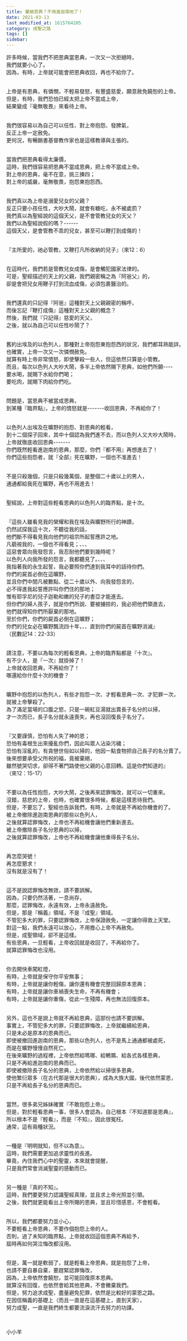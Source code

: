 ```yaml
---
title: 棄絕恩典？不用進迦南地了！
date: 2021-03-13
last_modified_at: 1615764205
category: 成聖之路
tags: []
sidebar: 
---
```


<p>許多時候，當我們不把恩典當恩典，一次又一次拒絕時，<br/>
我們就要小心了。<br/>
因為，有時，上帝就可能會把恩典收回，再也不給你了。</p>
<p><br/>
上帝是有恩典，有憐憫，不輕易發怒，有豐盛慈愛，願意赦免饒恕的上帝。<br/>
但是，有時，我們恐怕已經太把上帝不當成上帝，<br/>
結果變成『毫無敬畏』來看待上帝。</p>
<p><br/>
我們很容易以為自己可以任性、對上帝抱怨、發脾氣，<br/>
反正上帝一定赦免。<br/>
更何況，有暢銷書基督教作家也是這樣教導與主張的。</p>
<p><br/>
當我們把恩典看得太廉價，<br/>
這時，我們很容易把恩典不當成恩典，把上帝不當成上帝。<br/>
對上帝的恩典，毫不在意，挑三揀四；<br/>
對上帝的威嚴，毫無敬畏，抱怨東抱怨西。</p>
<p><br/>
我們真以為上帝是溺愛兒女的父親？<br/>
反正只要小孩任性，大吵大鬧，就會有糖吃，永不被處罰？<br/>
我們真以為聖經說的這個天父，是不會管教兒女的天父？<br/>
我們以為聖經說假的嗎？------<br/>
這個天父，是會管教不乖的兒女，甚至可以鞭打到成傷的！</p>
<p><br/>
『主所愛的，祂必管教，又鞭打凡所收納的兒子』（來12：6）</p>
<p><br/>
在這時代，我們若是管教兒女成傷，是會觸犯國家法律的。<br/>
可是，聖經描述的天上的父親，我們親密稱之為『阿爸父』的，<br/>
卻是會把兒女用鞭子打到流血成傷，必須包裹醫治的。</p>
<p><br/>
我們還真的只記得『阿爸』這種對天上父親親密的稱呼，<br/>
而後忘記『鞭打成傷』這種對天上父親的概念？<br/>
然後，我們就『只記得』慈愛的天父，<br/>
之後，就以為自己可以任性吵鬧了？</p>
<p><br/>
舊約出埃及的以色列人，那種對上帝抱怨東抱怨西的狀況，我們都耳熟能詳。<br/>
也確實，上帝一次又一次憐憫赦免。<br/>
就算有時上帝非常憤怒，即使擊殺一些人，但這依然只算是小管教。<br/>
而且，每次以色列人大吵大鬧，多半上帝依然賜下恩典，如他們所願----<br/>
要水喝，就賜下水給你們喝；<br/>
要吃肉，就賜下肉給你們吃。</p>
<p><br/>
問題是，當恩典不被當成恩典，<br/>
到某種『臨界點』，上帝的憤怒就是-------收回恩典，不再給你了！</p>
<p><br/>
以色列人出埃及在曠野的抱怨、對恩典的輕看，<br/>
到十二個探子回來，其中十個認為我們進不去，而以色列人又大吵大鬧時，<br/>
上帝就徹底收回恩典-------<br/>
你們既然輕看進迦南的恩典，那麼，你們『都不用』再想進去了！<br/>
你們這些抱怨者，就『全部』死在曠野，一個也不准進去！</p>
<p><br/>
不是只殺幾個，只是只殺幾萬個，是整個二十歲以上的男人，<br/>
通通都給我死在曠野，再也不用進去！</p>
<p><br/>
聖經說，上帝對這些輕看恩典的以色列人的臨界點，是十次。</p>
<p><br/>
『這些人雖看見我的榮耀和我在埃及與曠野所行的神蹟，<br/>
仍然試探我這十次，不聽從我的話，<br/>
他們斷不得看見我向他們的祖宗所起誓應許之地。<br/>
凡藐視我的，一個也不得看見；、、、<br/>
這惡會眾向我發怨言，我忍耐他們要到幾時呢？<br/>
以色列人向我所發的怨言，我都聽見了。、、、<br/>
我指著我的永生起誓，我必要照你們達到我耳中的話待你們。<br/>
你們的屍首必倒在這曠野，<br/>
並且你們中間凡被數點、從二十歲以外、向我發怨言的，<br/>
必不得進我起誓應許叫你們住的那地；<br/>
惟有耶孚尼的兒子迦勒和嫩的兒子約書亞才能進去。<br/>
但你們的婦人孩子，就是你們所說、要被擄掠的，我必把他們領進去，<br/>
他們就得知你們所厭棄的那地。<br/>
至於你們，你們的屍首必倒在這曠野；<br/>
你們的兒女必在曠野飄流四十年，、、直到你們的屍首在曠野消滅』<br/>
（民數記14：22-33）</p>
<p><br/>
請注意，不要以為每次的輕看恩典，上帝的臨界點都是『十次』。<br/>
有不少人，是『一次』就掛掉了！<br/>
上帝就收回恩典，不再給你了！<br/>
哪還給你什麼十次的機會？</p>
<p><br/>
曠野中抱怨的以色列人，有些才抱怨一次、才輕看恩典一次、才犯罪一次，<br/>
就被上帝擊殺了。<br/>
為了滿足當場的口腹之慾，只是一碗紅豆湯就出賣長子名分的以掃，<br/>
才一次而已，長子名分就永遠喪失，再也沒回復長子名分了。</p>
<p><br/>
『又要謹慎，恐怕有人失了神的恩；<br/>
恐怕有毒根生出來擾亂你們，因此叫眾人沾染污穢；<br/>
恐怕有淫亂的，有貪戀世俗如以掃的，他因一點食物把自己長子的名分賣了。<br/>
後來想要承受父所祝的福，竟被棄絕，<br/>
雖然號哭切求，卻得不著門路使他父親的心意回轉。這是你們知道的』<br/>
（來12：15-17）</p>
<p><br/>
不要以為任性抱怨，大吵大鬧，之後再來認罪悔改，就可以一切重來。<br/>
沒錯，慈悲的上帝，也時，也確實很多時候，都是這樣恩待我們。<br/>
但是，不要忘了，聖經也告訴我們，有時，上帝就是不再給你機會的了。<br/>
被上帝撤除進迦南恩典的那些以色列人，<br/>
之後就算認罪悔改，上帝也不再給機會讓他們重新進去。<br/>
被上帝撤除長子名分恩典的以掃，<br/>
之後就算認罪悔改，上帝也不再給機會讓他重得長子名分。</p>
<p><br/>
再怎麼哭號！<br/>
再怎麼懇求！<br/>
沒有就是沒有了！</p>
<p><br/>
這不是說認罪悔改無效，請不要誤解。<br/>
因為，只要仍然活著，一息尚存，<br/>
那麼，認罪悔改，永遠有效，上帝永遠赦免。<br/>
但是，那是『稱義』領域，不是『成聖』領域。<br/>
不管犯多大的罪，只要認罪悔改，上帝保證赦免，一定讓你得救上天堂。<br/>
對這一點，我們永遠可以放心，不用擔心上帝不再赦免。<br/>
但是，成聖領域，卻不是這樣。<br/>
有些恩典，一旦輕看，上帝收回就是收回了，不再給你了。<br/>
就算認罪悔改也沒用。</p>
<p><br/>
你去開快車闖紅燈，<br/>
有時，上帝就是保守你平安無事；<br/>
有時，上帝就是讓你輕傷，讓你還有機會完整回歸原本恩典；<br/>
有時，上帝就是讓你車禍喪失生命，不再有機會；<br/>
有時，上帝就是讓你重傷，從此一生殘障，再也無法回復原本。</p>
<p><br/>
另外，這也不是說上帝就不再給恩典，這部份也請不要誤解。<br/>
事實上，不管犯多大的罪，只要認罪悔改，上帝就繼續給恩典，<br/>
只是未必是原本的恩典而已。<br/>
即使被撤回進迦南的恩典，那些以色列人，也不是馬上通通都被處死，<br/>
而是在曠野慢慢自然死亡。<br/>
在後來曠野的過程裡，上帝依然給嗎哪、給鵪鶉、給各式各樣恩典，<br/>
只是不再給進迦南的恩典而已。<br/>
即使被撤除長子名分的恩典，上帝依然給以掃很多恩典，<br/>
使他繁衍眾多（在古代那是很大的恩典），成為大族大國，後代依然蒙恩，<br/>
只是不再給長子名分的恩典而已。</p>
<p><br/>
當然，很多弟兄姊妹確實『不敢抱怨上帝』。<br/>
但是，對於輕看恩典一事，很多人會認為，自己根本『不知道那是恩典』，<br/>
所以根本不是『輕看』，而是『不知』，因此很冤枉。<br/>
通常，這有兩種狀況。</p>
<p><br/>
一種是『明明就知，但不以為意』。<br/>
這時，我們需要更加追求靈性的長進。<br/>
畢竟，內住我們心中的聖靈，本來就會提醒，<br/>
只是我們常會消滅聖靈的感動而已。</p>
<p><br/>
另一種是『真的不知』。<br/>
這時，我們要更努力認識聖經真理，並且求上帝光照並引領。<br/>
之後，我們就更能看出上帝所賜的恩典，並且珍惜感恩，不會輕看。</p>
<p><br/>
所以，我們都要努力並小心，<br/>
不要輕看上帝恩典，不要作個抱怨上帝的人。<br/>
否則，過了未知的臨界點，上帝就收回這個恩典不再給予，<br/>
屆時再如何哭泣悔改都沒用。</p>
<p><br/>
但是，萬一就是軟弱了，就是輕看上帝恩典，就是抱怨了上帝，<br/>
也請不要自暴自棄，要趕緊認罪悔改，<br/>
因為，上帝依然會饒恕，並可能回復原本恩典。<br/>
就算沒有回復，也依然會給其他恩典，不會撇棄我們。<br/>
但是，努力追求成聖，盡量避免犯罪，依然是比較好的蒙恩之路。<br/>
在因信稱義的基礎上（而且一直是在這基礎上，直到天家），<br/>
努力成聖，一直是我們終生都要流淚流汗去努力的功課。</p>
<p> </p>
<p>小小羊</p>
